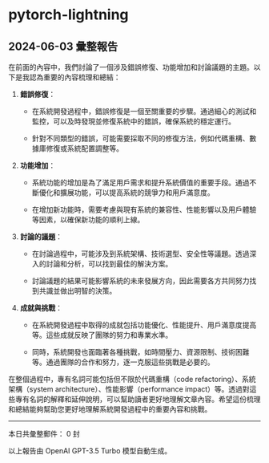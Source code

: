 # pytorch-lightning

## 2024-06-03 彙整報告

在前面的內容中，我們討論了一個涉及錯誤修復、功能增加和討論議題的主題。以下是我認為重要的內容梳理和總結：



1. **錯誤修復**：

   - 在系統開發過程中，錯誤修復是一個至關重要的步驟。通過細心的測試和監控，可以及時發現並修復系統中的錯誤，確保系統的穩定運行。

   - 針對不同類型的錯誤，可能需要採取不同的修復方法，例如代碼重構、數據庫修復或系統配置調整等。



2. **功能增加**：

   - 系統功能的增加是為了滿足用戶需求和提升系統價值的重要手段。通過不斷優化和擴展功能，可以提高系統的競爭力和用戶滿意度。

   - 在增加新功能時，需要考慮與現有系統的兼容性、性能影響以及用戶體驗等因素，以確保新功能的順利上線。



3. **討論的議題**：

   - 在討論過程中，可能涉及到系統架構、技術選型、安全性等議題。透過深入的討論和分析，可以找到最佳的解決方案。

   - 討論議題的結果可能影響系統的未來發展方向，因此需要各方共同努力找到共識並做出明智的決策。



4. **成就與挑戰**：

   - 在系統開發過程中取得的成就包括功能優化、性能提升、用戶滿意度提高等。這些成就反映了團隊的努力和專業水準。

   - 同時，系統開發也面臨著各種挑戰，如時間壓力、資源限制、技術困難等。通過團隊的合作和努力，逐一克服這些挑戰是必要的。



在整個過程中，專有名詞可能包括但不限於代碼重構（code refactoring）、系統架構（system architecture）、性能影響（performance impact）等。透過對這些專有名詞的解釋和延伸說明，可以幫助讀者更好地理解文章內容。希望這份梳理和總結能夠幫助您更好地理解系統開發過程中的重要內容和挑戰。



---



本日共彙整郵件： 0 封



以上報告由 OpenAI GPT-3.5 Turbo 模型自動生成。